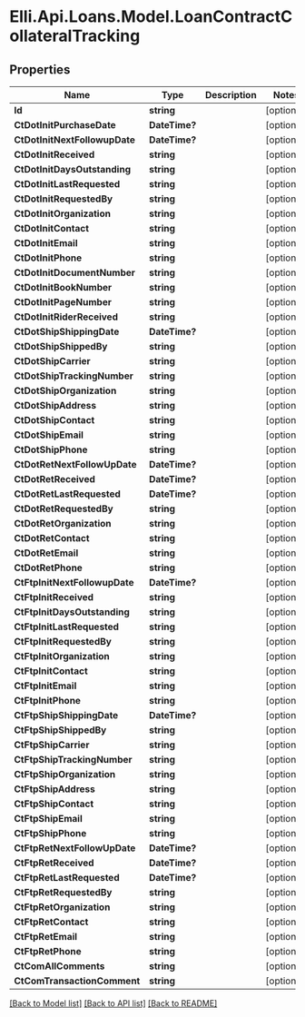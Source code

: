 # Elli.Api.Loans.Model.LoanContractCollateralTracking
## Properties

Name | Type | Description | Notes
------------ | ------------- | ------------- | -------------
**Id** | **string** |  | [optional] 
**CtDotInitPurchaseDate** | **DateTime?** |  | [optional] 
**CtDotInitNextFollowupDate** | **DateTime?** |  | [optional] 
**CtDotInitReceived** | **string** |  | [optional] 
**CtDotInitDaysOutstanding** | **string** |  | [optional] 
**CtDotInitLastRequested** | **string** |  | [optional] 
**CtDotInitRequestedBy** | **string** |  | [optional] 
**CtDotInitOrganization** | **string** |  | [optional] 
**CtDotInitContact** | **string** |  | [optional] 
**CtDotInitEmail** | **string** |  | [optional] 
**CtDotInitPhone** | **string** |  | [optional] 
**CtDotInitDocumentNumber** | **string** |  | [optional] 
**CtDotInitBookNumber** | **string** |  | [optional] 
**CtDotInitPageNumber** | **string** |  | [optional] 
**CtDotInitRiderReceived** | **string** |  | [optional] 
**CtDotShipShippingDate** | **DateTime?** |  | [optional] 
**CtDotShipShippedBy** | **string** |  | [optional] 
**CtDotShipCarrier** | **string** |  | [optional] 
**CtDotShipTrackingNumber** | **string** |  | [optional] 
**CtDotShipOrganization** | **string** |  | [optional] 
**CtDotShipAddress** | **string** |  | [optional] 
**CtDotShipContact** | **string** |  | [optional] 
**CtDotShipEmail** | **string** |  | [optional] 
**CtDotShipPhone** | **string** |  | [optional] 
**CtDotRetNextFollowUpDate** | **DateTime?** |  | [optional] 
**CtDotRetReceived** | **DateTime?** |  | [optional] 
**CtDotRetLastRequested** | **DateTime?** |  | [optional] 
**CtDotRetRequestedBy** | **string** |  | [optional] 
**CtDotRetOrganization** | **string** |  | [optional] 
**CtDotRetContact** | **string** |  | [optional] 
**CtDotRetEmail** | **string** |  | [optional] 
**CtDotRetPhone** | **string** |  | [optional] 
**CtFtpInitNextFollowupDate** | **DateTime?** |  | [optional] 
**CtFtpInitReceived** | **string** |  | [optional] 
**CtFtpInitDaysOutstanding** | **string** |  | [optional] 
**CtFtpInitLastRequested** | **string** |  | [optional] 
**CtFtpInitRequestedBy** | **string** |  | [optional] 
**CtFtpInitOrganization** | **string** |  | [optional] 
**CtFtpInitContact** | **string** |  | [optional] 
**CtFtpInitEmail** | **string** |  | [optional] 
**CtFtpInitPhone** | **string** |  | [optional] 
**CtFtpShipShippingDate** | **DateTime?** |  | [optional] 
**CtFtpShipShippedBy** | **string** |  | [optional] 
**CtFtpShipCarrier** | **string** |  | [optional] 
**CtFtpShipTrackingNumber** | **string** |  | [optional] 
**CtFtpShipOrganization** | **string** |  | [optional] 
**CtFtpShipAddress** | **string** |  | [optional] 
**CtFtpShipContact** | **string** |  | [optional] 
**CtFtpShipEmail** | **string** |  | [optional] 
**CtFtpShipPhone** | **string** |  | [optional] 
**CtFtpRetNextFollowUpDate** | **DateTime?** |  | [optional] 
**CtFtpRetReceived** | **DateTime?** |  | [optional] 
**CtFtpRetLastRequested** | **DateTime?** |  | [optional] 
**CtFtpRetRequestedBy** | **string** |  | [optional] 
**CtFtpRetOrganization** | **string** |  | [optional] 
**CtFtpRetContact** | **string** |  | [optional] 
**CtFtpRetEmail** | **string** |  | [optional] 
**CtFtpRetPhone** | **string** |  | [optional] 
**CtComAllComments** | **string** |  | [optional] 
**CtComTransactionComment** | **string** |  | [optional] 

[[Back to Model list]](../README.md#documentation-for-models) [[Back to API list]](../README.md#documentation-for-api-endpoints) [[Back to README]](../README.md)

